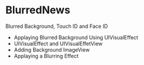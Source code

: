 # BlurredNews
Blurred Background, Touch ID and Face ID

- Applaying Blurred Background Using UIVisualEffect
- UIVisualEffect and UIVisualEffetView
- Adding Background ImageView
- Applaying a Blurring Effect
